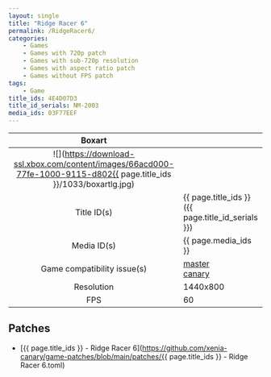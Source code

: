 ```yaml
---
layout: single
title: "Ridge Racer 6"
permalink: /RidgeRacer6/
categories:
    - Games
    - Games with 720p patch
    - Games with sub-720p resolution
    - Games with aspect ratio patch
    - Games without FPS patch
tags:
    - Game
title_ids: 4E4D07D3
title_id_serials: NM-2003
media_ids: 03F77EEF
---
```


| Boxart                      |                                                                                        |
| :----:                      | :-                                                                                     |
| ![](https://download-ssl.xbox.com/content/images/66acd000-77fe-1000-9115-d802{{ page.title_ids }}/1033/boxartlg.jpg) |
| Title ID(s)                 | {{ page.title_ids }} ({{ page.title_id_serials }})                                     |
| Media ID(s)                 | {{ page.media_ids }}                                                                   |
| Game compatibility issue(s) | [master](https://github.com/xenia-project/game-compatibility/issues/)<br>[canary](https://github.com/xenia-canary/game-compatibility/issues/) |
| Resolution                  | 1440x800                                                                   |
| FPS                         | 60                                                                                     |

## Patches
* [{{ page.title_ids }} - Ridge Racer 6](https://github.com/xenia-canary/game-patches/blob/main/patches/{{ page.title_ids }} - Ridge Racer 6.toml)

<!--This page was generated by a script. You can remove this comment once the page is verified to be free of mistakes.-->
